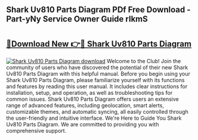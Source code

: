 ## Shark Uv810 Parts Diagram PDf Free Download - Part-yNy Service Owner Guide rlkmS

# <h2><a href="http://dfjiput.blite.top/?on=Shark+Uv810+Parts+Diagram">🔗Download New 👉🔴 Shark Uv810 Parts Diagram</a></h2>

[![Shark Uv810 Parts Diagram download](https://i.imgur.com/lujVjoI.png)](http://dfjiput.blite.top/?on=Shark+Uv810+Parts+Diagram)
Welcome to the Club! Join the community of users who have discovered the potential of their new Shark Uv810 Parts Diagram with this helpful manual. Before you begin using your Shark Uv810 Parts Diagram, please familiarize yourself with its functions and features by reading this user manual. It includes clear instructions for installation, setup, and operation, as well as troubleshooting tips for common issues. Shark Uv810 Parts Diagram offers users an extensive range of advanced features, including geolocation, smart alerts, customizable themes, and automatic syncing, all easily controlled through the user-friendly and intuitive interface. We're Here to Guide You Shark Uv810 Parts Diagram. We are committed to providing you with comprehensive support.
